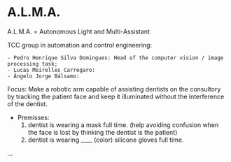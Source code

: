 # A.L.M.A.

A.L.M.A. = Autonomous Light and Multi-Assistant

TCC group in automation and control engineering:

	- Pedro Henrique Silva Domingues: Head of the computer vision / image processing task;
	- Lucas Meirelles Carregaro: 
	- Ângelo Jorge Bálsamo: 

Focus:
	Make a robotic arm capable of assisting dentists on the consultory by tracking the patient face and keep it illuminated without the interference of the dentist.

- Premisses: 
	1. dentist is wearing a mask full time. (help avoiding confusion when the face is lost by thinking the dentist is the patient)
	2. dentist is wearing ____ (color) silicone gloves full time.
	
...
